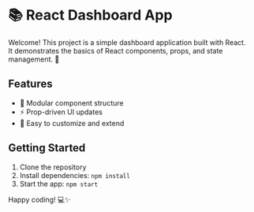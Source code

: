 # 📚 React Dashboard App

Welcome! This project is a simple dashboard application built with React.  
It demonstrates the basics of React components, props, and state management. 🚀

## Features

- 🧩 Modular component structure
- ⚡️ Prop-driven UI updates
- 🎨 Easy to customize and extend

## Getting Started

1. Clone the repository
2. Install dependencies: `npm install`
3. Start the app: `npm start`

Happy coding! 💻✨
